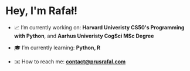<h1 ">Hey, I'm Rafał!</h1>

- 📈 I’m currently working on: **Harvard Univeristy CS50's Programming with Python**, and **Aarhus Univeristy CogSci MSc Degree**

- 🎓 I’m currently learning: **Python, R**

- ✉️ How to reach me: **contact@prusrafal.com**
